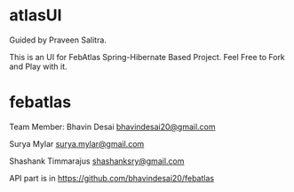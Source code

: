 # atlasUI

Guided by Praveen Salitra.

This is an UI for FebAtlas Spring-Hibernate Based Project. Feel Free to Fork and Play with it.
# febatlas
Team Member:
Bhavin Desai bhavindesai20@gmail.com

Surya Mylar surya.mylar@gmail.com

Shashank Timmarajus shashanksry@gmail.com

API part is in https://github.com/bhavindesai20/febatlas



